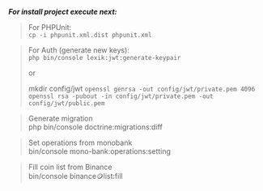***For install project execute next:***

> For PHPUnit:\
> ```cp -i phpunit.xml.dist phpunit.xml```

> For Auth (generate new keys):\
> ```php bin/console lexik:jwt:generate-keypair```
>
> or
>
> mkdir config/jwt
> ```openssl genrsa -out config/jwt/private.pem 4096``` \
> ```openssl rsa -pubout -in config/jwt/private.pem -out config/jwt/public.pem```

> Generate migration  
> php bin/console doctrine:migrations:diff

> Set operations from monobank   
> bin/console mono-bank:operations:setting

> Fill coin list from Binance  
> bin/console binance:coin:list:fill
